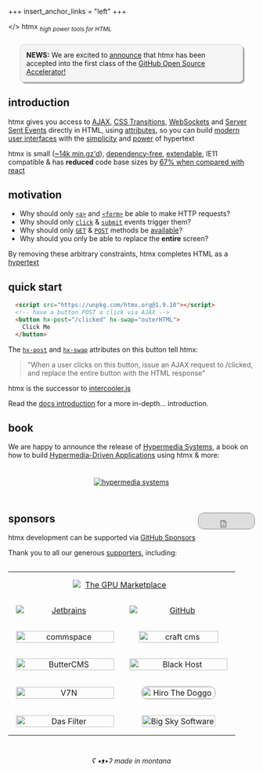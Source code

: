 +++
insert_anchor_links = "left"
+++

<div class="dark-hero full-width" classes="add appear">
  <span class="logo dark">&lt;<span class="blue">/</span>&gt; <span class="no-mobile">htm<span class="blue">x</span></span></span>
  <sub class="no-mobile"><i>high power tools for HTML</i></sub>
</div>

<div style="border: 1px solid lightgrey; margin:24px;padding:12px;border-radius: 8px; background-color: whitesmoke; filter: drop-shadow(3px 3px darkgray)">
<b>NEWS:</b> We are excited to <a href="/posts/2023-06-06-htmx-github-accelerator/">announce</a> that htmx has been accepted into the first class of the <a href="https://accelerator.github.com/">GitHub Open Source Accelerator!</a>
</div>

<h2>introduction</h2>

htmx gives you access to [AJAX](@/docs.md#ajax), [CSS Transitions](@/docs.md#css_transitions), [WebSockets](@/docs.md#websockets) and [Server Sent Events](@/docs.md#sse) 
directly in HTML, using [attributes](@/reference.md#attributes), so you can build 
[modern user interfaces](@/examples/_index.md) with the [simplicity](https://en.wikipedia.org/wiki/HATEOAS) and 
[power](https://www.ics.uci.edu/~fielding/pubs/dissertation/rest_arch_style.htm) of hypertext

htmx is small ([~14k min.gz'd](https://unpkg.com/htmx.org/dist/)), 
[dependency-free](https://github.com/bigskysoftware/htmx/blob/master/package.json),
[extendable](@/extensions/_index.md), 
IE11 compatible & has **reduced** code base sizes by [67% when compared with react](@/essays/a-real-world-react-to-htmx-port.md)

<h2>motivation</h2>

* Why should only [`<a>`](https://developer.mozilla.org/en-US/docs/Web/HTML/Element/a) and [`<form>`](https://developer.mozilla.org/en-US/docs/Web/HTML/Element/form) be able to make HTTP requests?
* Why should only [`click`](https://developer.mozilla.org/en-US/docs/Web/API/Element/click_event) & [`submit`](https://developer.mozilla.org/en-US/docs/Web/API/HTMLFormElement/submit_event) events trigger them?
* Why should only [`GET`](https://developer.mozilla.org/en-US/docs/Web/HTTP/Methods/GET) & [`POST`](https://developer.mozilla.org/en-US/docs/Web/HTTP/Methods/POST) methods be [available](https://developer.mozilla.org/en-US/docs/Web/HTTP/Methods)?
* Why should you only be able to replace the **entire** screen?

By removing these arbitrary constraints, htmx completes HTML as a [hypertext](https://en.wikipedia.org/wiki/Hypertext)

<h2>quick start</h2>

```html
  <script src="https://unpkg.com/htmx.org@1.9.10"></script>
  <!-- have a button POST a click via AJAX -->
  <button hx-post="/clicked" hx-swap="outerHTML">
    Click Me
  </button>
```

The [`hx-post`](@/attributes/hx-post.md) and [`hx-swap`](@/attributes/hx-swap.md) attributes on
this button tell htmx:

> "When a user clicks on this button, issue an AJAX request to /clicked, and replace the entire button with the HTML response"

htmx is the successor to [intercooler.js](http://intercoolerjs.org)

Read the [docs introduction](@/docs.md#introduction) for a more in-depth... introduction.

<h2><a name='book'></a>book</h2>

We are happy to announce the release of [Hypermedia Systems](https://hypermedia.systems), a book on how to build 
[Hypermedia-Driven Applications](@/essays/hypermedia-driven-applications.md) using htmx & more:

<div style="text-align: center;padding: 24px">
<a href="https://www.amazon.com/dp/B0C9S88QV6/ref=sr_1_1?crid=1P0I3GXQK32TN"><img src="/img/hypermedia-systems.png" alt="hypermedia systems"></a>
</div>

<h2>sponsors <iframe src="https://github.com/sponsors/bigskysoftware/button" title="Sponsor htmx" height="32" width="114" style="border: 1px solid gray; border-radius: 12px; float:right"></iframe></h2>


htmx development can be supported via [GitHub Sponsors](https://github.com/sponsors/bigskysoftware?o=esb)


Thank you to all our generous <a href="https://github.com/sponsors/bigskysoftware?o=esb">supporters</a>, including:

<style>
#sponsor-table td {
  text-align: center;
  padding: 16px;
  min-height: 100px;
}

@media only screen and (max-width: 760px)  {

	/* Force table to not be like tables anymore */
	table, thead, tbody, th, td, tr { 
		display: block; 
	}

}

</style>
<div style="overflow-x: auto">
<table id="sponsor-table">
<tr>
<td colspan="2">
        <a href="https://hydrahost.com"><img src="/img/hydra-hosting.png" alt="The GPU Marketplace" style="max-width:100%;min-width:200px;"></a>
</td>
<tr>
<tr>
<td>
        <a href="https://www.jetbrains.com"><img src="/img/jetbrains.png" alt="Jetbrains" style="max-width:30%;min-width:200px;"></a>
</td>
<td>
        <a href="https://github.blog/2023-04-12-github-accelerator-our-first-cohort-and-whats-next"><img src="/img/Github_Logo.png" alt="GitHub" style="max-width:30%;min-width:200px;"></a>
</td>
<tr>
<td>
        <a href="https://www.commspace.co.za"><img src="/img/commspace.svg" alt="commspace" style="width:100%;max-width:400px"></a>
</td>
<td>
        <a href="https://craftcms.com"><img src="/img/logo-craft-cms.svg" alt="craft cms" style="width:90%;max-width:200px"></a>
</td>
</tr>
<tr>
<td>
        <a href="https://buttercms.com/?utm_campaign=sponsorship&utm_medium=banner&utm_source=htmxhome">
          <img src="/img/butter-cms.svg" alt="ButterCMS" style="width:100%;max-width:200px">
        </a>
</td>
<td>
        <a href="https://black.host">
          <img src="/img/blackhost-logo.svg" alt="Black Host" style="width:100%;max-width:200px">
        </a>
</td>
</tr>
<tr>
<td>
        <a href="https://www.v7n.com/">
          <img alt="V7N" src="/img/v7n-logo.png" style="width:100%;max-width:200px">
        </a>
</td>
<td>
      <a href="https://twitter.com/sekunho_/"><img src="/img/sekun-doggo.jpg" alt="Hiro The Doggo" style="border: 2px solid lightgray; border-radius:20px; width:100%;max-width:150px"></a>
</td>
</tr>
<tr>
<td>
        <a href="https://www.dasfilter.shop/">
          <img alt="Das Filter" src="/img/das-filter.png" style="width:100%;max-width:200px">
        </a>
</td>
<td>
      <a href="https://bigsky.software"><img src="/img/bss.png" alt="Big Sky Software" style="width:100%;max-width:150px"></a>
</td>
</tr>
</table>
</div>

<div style="text-align: center;font-style: italic;margin-top: 26px;">ʕ •ᴥ•ʔ made in montana</div>
